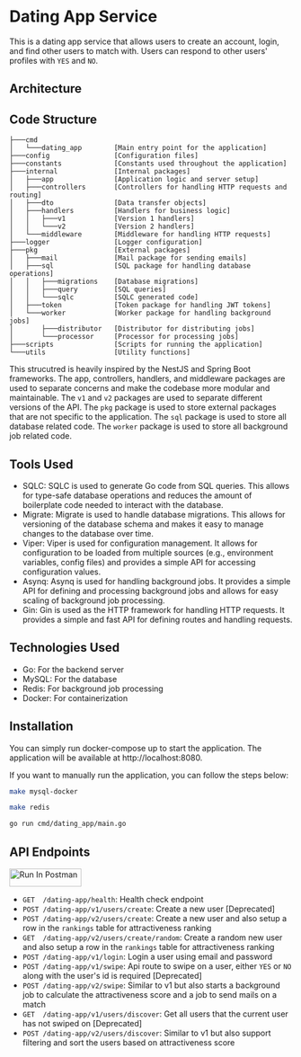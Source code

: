 # Dating App Service
This is a dating app service that allows users to create an account, login, and find other users to match with. Users can respond to other users' profiles with `YES` and `NO`.

## Architecture


## Code Structure
```
├───cmd
│   └───dating_app        [Main entry point for the application]
├───config                [Configuration files]
├───constants             [Constants used throughout the application]
├───internal              [Internal packages]
│   ├───app               [Application logic and server setup]
│   ├───controllers       [Controllers for handling HTTP requests and routing]
│   ├───dto               [Data transfer objects]
│   ├───handlers          [Handlers for business logic] 
│   │   ├───v1            [Version 1 handlers]
│   │   └───v2            [Version 2 handlers]
│   └───middleware        [Middleware for handling HTTP requests]
├───logger                [Logger configuration]  
├───pkg                   [External packages]
│   ├───mail              [Mail package for sending emails]
│   ├───sql               [SQL package for handling database operations]
│   │   ├───migrations    [Database migrations]
│   │   ├───query         [SQL queries]
│   │   └───sqlc          [SQLC generated code]
│   ├───token             [Token package for handling JWT tokens]
│   └───worker            [Worker package for handling background jobs]
│       ├───distributor   [Distributor for distributing jobs]
│       └───processor     [Processor for processing jobs]
├───scripts               [Scripts for running the application]
└───utils                 [Utility functions]
```
This strucutred is heavily inspired by the NestJS and Spring Boot frameworks. The app, controllers, handlers, and middleware packages are used to separate concerns and make the codebase more modular and maintainable. The `v1` and `v2` packages are used to separate different versions of the API. The `pkg` package is used to store external packages that are not specific to the application. The `sql` package is used to store all database related code. The `worker` package is used to store all background job related code.

## Tools Used
- SQLC: SQLC is used to generate Go code from SQL queries. This allows for type-safe database operations and reduces the amount of boilerplate code needed to interact with the database.
- Migrate: Migrate is used to handle database migrations. This allows for versioning of the database schema and makes it easy to manage changes to the database over time.
- Viper: Viper is used for configuration management. It allows for configuration to be loaded from multiple sources (e.g., environment variables, config files) and provides a simple API for accessing configuration values.
- Asynq: Asynq is used for handling background jobs. It provides a simple API for defining and processing background jobs and allows for easy scaling of background job processing.
- Gin: Gin is used as the HTTP framework for handling HTTP requests. It provides a simple and fast API for defining routes and handling requests.

## Technologies Used
- Go: For the backend server
- MySQL: For the database
- Redis: For background job processing
- Docker: For containerization

## Installation
You can simply run docker-compose up to start the application. The application will be available at http://localhost:8080.

If you want to manually run the application, you can follow the steps below:
```bash
make mysql-docker

make redis

go run cmd/dating_app/main.go
```
## API Endpoints
[<img src="https://run.pstmn.io/button.svg" alt="Run In Postman" style="width: 128px; height: 32px;">](https://app.getpostman.com/run-collection/34165931-0c4a5274-c7dd-48d9-b4e6-1658bfc83f0d?action=collection%2Ffork&source=rip_markdown&collection-url=entityId%3D34165931-0c4a5274-c7dd-48d9-b4e6-1658bfc83f0d%26entityType%3Dcollection%26workspaceId%3D1762aed9-119b-4342-b3ac-a088af0f82a9)
- `GET  /dating-app/health`: Health check endpoint
- `POST /dating-app/v1/users/create`: Create a new user [Deprecated]
- `POST /dating-app/v2/users/create`: Create a new user and also setup a row in the `rankings` table for attractiveness ranking
- `GET  /dating-app/v2/users/create/random`: Create a random new user and also setup a row in the `rankings` table for attractiveness ranking
- `POST /dating-app/v1/login`: Login a user using email and password
- `POST /dating-app/v1/swipe`: Api route to swipe on a user, either `YES` or `NO` along with the user's id is required [Deprecated]
- `POST /dating-app/v2/swipe`: Similar to v1 but also starts a background job to calculate the attractiveness score and a job to send mails on a match
- `GET  /dating-app/v1/users/discover`: Get all users that the current user has not swiped on [Deprecated]
- `POST /dating-app/v2/users/discover`: Similar to v1 but also support filtering and sort the users based on attractiveness score

